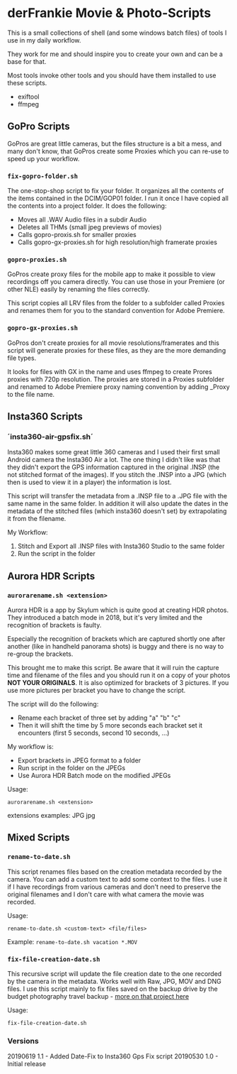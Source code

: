 # derFrankie Movie & Photo-Scripts

This is a small collections of shell (and some windows batch files) of tools I use in my daily workflow.

They work for me and should inspire you to create your own and can be a base for that.

Most tools invoke other tools and you should have them installed to use these scripts.

* exiftool
* ffmpeg 

## GoPro Scripts

GoPros are great little cameras, but the files structure is a bit a mess, and many don't know, that GoPros create some Proxies which you can re-use to speed up your workflow.

### `fix-gopro-folder.sh`

The one-stop-shop script to fix your folder. It organizes all the contents of the items contained in the DCIM/GOP01 folder. I run it once I have copied all the contents into a project folder. It does the following:

* Moves all .WAV Audio files in a subdir Audio
* Deletes all THMs (small jpeg previews of movies)
* Calls gopro-proxis.sh for smaller proxies
* Calls gopro-gx-proxies.sh for high resolution/high framerate proxies


### `gopro-proxies.sh`

GoPros create proxy files for the mobile app to make it possible to view recordings off you camera directly. You can use those in your Premiere (or other NLE) easily by renaming the files correctly.

This script copies all LRV files from the folder to a subfolder called Proxies and renames them for you to the standard convention for Adobe Premiere.

### `gopro-gx-proxies.sh`

GoPros don't create proxies for all movie resolutions/framerates and this script will generate proxies for these files, as they are the more demanding file types. 

It looks for files with GX in the name and uses ffmpeg to create Prores proxies with 720p resolution. The proxies are stored in a Proxies subfolder and renamed to Adobe Premiere proxy naming convention by adding _Proxy to the file name.


## Insta360 Scripts

### ´insta360-air-gpsfix.sh´

Insta360 makes some great little 360 cameras and I used their first small Android camera the Insta360 Air a lot. The one thing I didn't like was that they didn't export the GPS information captured in the original .INSP (the not stitched format of the images). If you stitch the .INSP into a JPG (which then is used to view it in a player) the information is lost.

This script will transfer the metadata from a .INSP file to a .JPG file with the same name in the same folder.
In addition it will also update the dates in the metadata of the stitched files (which insta360 doesn't set) by extrapolating it from the filename.

My Workflow:
1. Stitch and Export all .INSP files with Insta360 Studio to the same folder
2. Run the script in the folder

## Aurora HDR Scripts

### `aurorarename.sh <extension>`

Aurora HDR is a app by Skylum which is quite good at creating HDR photos. They introduced a batch mode in 2018, but it's very limited and the recognition of brackets is faulty.

Especially the recognition of brackets which are captured shortly one after another (like in handheld panorama shots) is buggy and there is no way to re-group the brackets.

This brought me to make this script. Be aware that it will ruin the capture time and filename of the files and you should run it on a copy of your photos **NOT YOUR ORIGINALS**. It is also optimized for brackets of 3 pictures. If you use more pictures per bracket you have to change the script.

The script will do the following:
* Rename each bracket of three set by adding "a" "b" "c"
* Then it will shift the time by 5 more seconds each bracket set it encounters (first 5 seconds, second 10 seconds, ...)

My workflow is:

* Export brackets in JPEG format to a folder
* Run script in the folder on the JPEGs
* Use Aurora HDR Batch mode on the modified JPEGs

Usage:
```
aurorarename.sh <extension>
```
extensions examples: JPG jpg

## Mixed Scripts

### `rename-to-date.sh`

This script renames files based on the creation metadata recorded by the camera. You can add a custom text to add some context to the files. I use it if I have recordings from various cameras and don't need to preserve the original filenames and I don't care with what camera the movie was recorded.

Usage:
```
rename-to-date.sh <custom-text> <file/files>
```

Example: `rename-to-date.sh vacation *.MOV`


### `fix-file-creation-date.sh`

This recursive script will update the file creation date to the one recorded by the camera in the metadata. Works well with Raw, JPG, MOV and DNG files. I use this script mainly to fix files saved on the backup drive by the budget photography travel backup - [more on that project here](https://www.frankie.bz/blog/budget-travel-backup-solution-for-photographers)

Usage:
```
fix-file-creation-date.sh
```


### Versions

 20190619 1.1 - Added Date-Fix to Insta360 Gps Fix script
 20190530 1.0 - Initial release